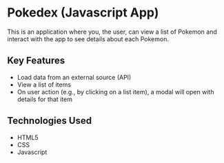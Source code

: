 # Pokedex (Javascript App)
This is an application where you, the user, can view a list of Pokemon and interact with the app to see details about each Pokemon. 

## Key Features
-   Load data from an external source (API)
-   View a list of items
-   On user action (e.g., by clicking on a list item),  a modal  will open with details for that item


## Technologies Used
- HTML5
- CSS
- Javascript
